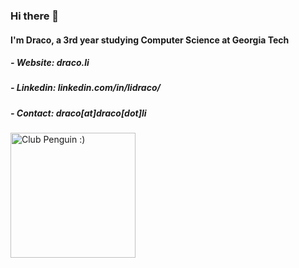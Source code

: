 ### Hi there 👋
#### I'm Draco, a 3rd year studying Computer Science at Georgia Tech
##### - Website: draco.li
##### - Linkedin: linkedin.com/in/lidraco/
##### - Contact: draco[at]draco[dot]li
<img src="https://tenor.com/view/club-penguin-ghosthy-hi-hello-wave-gif-10017453.gif"
     alt="Club Penguin :)"
     width="200"
     height="200"
     style="float: center; margin-right: 10px;" />
